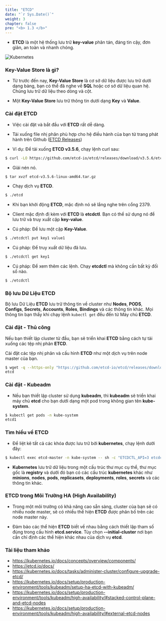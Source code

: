 ```yaml
---
title: "ETCD"
date: "`r Sys.Date()`"
weight: 3
chapter: false
pre: "<b> 1.3 </b>"
---
```


- **ETCD** là một hệ thống lưu trữ **key-value** phân tán, đáng tin cậy, đơn giản, an toàn và nhanh chóng.

![Kubernetes](/EKS-Workshop-1/images/part1/3/0004.png?featherlight=false&width=60pc)

### **Key-Value Store** là gì?
- Từ trước đến nay, **Key-Value Store** là cơ sở dữ liệu được lưu trữ dưới dạng bảng, bạn có thể đã nghe về **SQL** hoặc cơ sở dữ liệu quan hệ. Chúng lưu trữ dữ liệu theo dòng và cột.

- Một **Key-Value Store** lưu trữ thông tin dưới dạng **Key** và **Value**.

### Cài đặt ETCD

- Việc cài đặt và bắt đầu với **ETCD** rất dễ dàng.

- Tải xuống file nhị phân phù hợp cho hệ điều hành của bạn từ trang phát hành trên Github ([ETCD Releases](https://github.com/etcd-io/etcd/releases))

- Ví dụ: Để tải xuống **ETCD v3.5.6**, chạy lệnh curl sau:

```bash
$ curl -LO https://github.com/etcd-io/etcd/releases/download/v3.5.6/etcd-v3.5.6-linux-amd64.tar.gz
```

- Giải nén nó.

```bash
$ tar xvzf etcd-v3.5.6-linux-amd64.tar.gz
```

- Chạy dịch vụ **ETCD**.

```bash
$ ./etcd
```

- Khi bạn khởi động **ETCD**, mặc định nó sẽ lắng nghe trên cổng 2379.

- Client mặc định đi kèm với **ETCD** là **etcdctl**. Bạn có thể sử dụng nó để lưu trữ và truy xuất cặp **key-value**.

- Cú pháp: Để lưu một cặp **Key-Value**.

```bash
$ ./etcdctl put key1 value1
```

- Cú pháp: Để truy xuất dữ liệu đã lưu.

```bash
$ ./etcdctl get key1
```

- Cú pháp: Để xem thêm các lệnh. Chạy **etcdctl** mà không cần bất kỳ đối số nào.

```bash
$ ./etcdctl
```

### Bộ lưu Dữ Liệu ETCD

Bộ lưu Dữ Liệu **ETCD** lưu trữ thông tin về cluster như **Nodes**, **PODS**, **Configs**, **Secrets**, **Accounts**, **Roles**, **Bindings** và các thông tin khác. Mọi thông tin bạn thấy khi chạy lệnh `kubectl get` đều đến từ Máy chủ **ETCD**.

### Cài đặt - Thủ công

Nếu bạn thiết lập cluster từ đầu, bạn sẽ triển khai **ETCD** bằng cách tự tải xuống các tệp nhị phân **ETCD**.

Cài đặt các tệp nhị phân và cấu hình **ETCD** như một dịch vụ trên node master của bạn.

```bash
$ wget -q --https-only "https://github.com/etcd-io/etcd/releases/download/v3.3.11/etcd-v3.3.11-linux-amd64.tar.gz"
etcd
```

### Cài đặt - Kubeadm

- Nếu bạn thiết lập cluster sử dụng **kubeadm**, thì **kubeadm** sẽ triển khai máy chủ **etcd** cho bạn dưới dạng một pod trong không gian tên **kube-system**.

```bash
$ kubectl get pods -n kube-system
etcd1
```

### Tìm hiểu về ETCD

- Để liệt kê tất cả các khóa được lưu trữ bởi **kubernetes**, chạy lệnh dưới đây:

```bash
$ kubectl exec etcd-master -n kube-system -- sh -c "ETCDCTL_API=3 etcdctl --cert=/etc/kubernetes/pki/etcd/server.crt --key=/etc/kubernetes/pki/etcd/server.key --cacert=/etc/kubernetes/pki/etcd/ca.crt get / --prefix --keys-only"
```

- **Kubernetes** lưu trữ dữ liệu trong một cấu trúc thư mục cụ thể, thư mục gốc là **registry** và dưới đó bạn có các cấu trúc **kubernetes** khác như **minions**, **nodes**, **pods**, **replicasets**, **deployments**, **roles**, **secrets** và các thông tin khác.

### ETCD trong Môi Trường HA (High Availability)

- Trong một môi trường có khả năng cao sẵn sàng, cluster của bạn sẽ có nhiều node master, sẽ có nhiều thể hiện **ETCD** được phân bố trên các node master này.

- Đảm bảo các thể hiện **ETCD** biết về nhau bằng cách thiết lập tham số đúng trong cấu hình **etcd.service**. Tùy chọn **--initial-cluster** nơi bạn cần chỉ định các thể hiện khác nhau của dịch vụ **etcd**.


### Tài liệu tham khảo
- https://kubernetes.io/docs/concepts/overview/components/
- https://etcd.io/docs/
- https://kubernetes.io/docs/tasks/administer-cluster/configure-upgrade-etcd/
- https://kubernetes.io/docs/setup/production-environment/tools/kubeadm/setup-ha-etcd-with-kubeadm/
- https://kubernetes.io/docs/setup/production-environment/tools/kubeadm/high-availability/#stacked-control-plane-and-etcd-nodes
- https://kubernetes.io/docs/setup/production-environment/tools/kubeadm/high-availability/#external-etcd-nodes